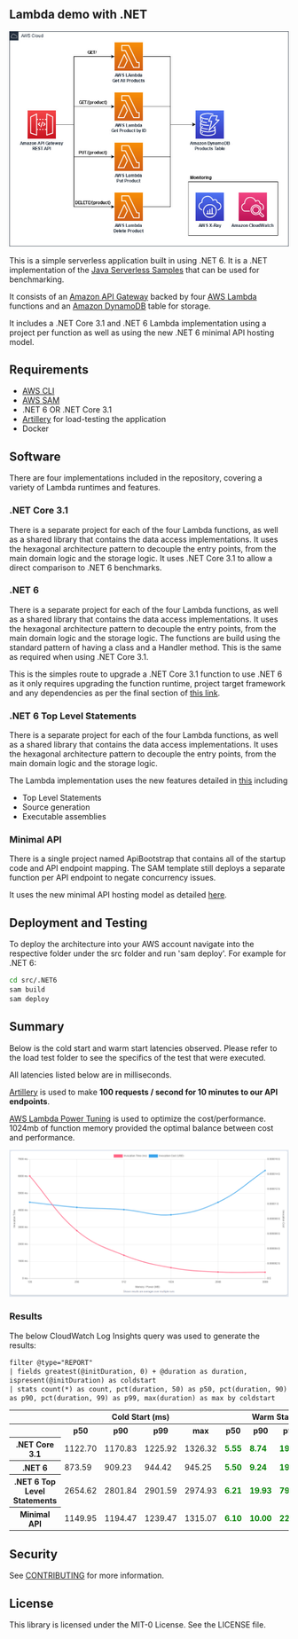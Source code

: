 ## Lambda demo with .NET

![](./imgs/diagram.jpg)

This is a simple serverless application built in using .NET 6. It is a .NET implementation of the [Java Serverless Samples](https://github.com/aws-samples/serverless-java-frameworks-samples) that can be used for benchmarking.

It consists of an [Amazon API Gateway](https://aws.amazon.com/api-gateway/) backed by four [AWS Lambda](https://aws.amazon.com/lambda/)
functions and an [Amazon DynamoDB](https://aws.amazon.com/dynamodb/) table for storage.

It includes a .NET Core 3.1 and .NET 6 Lambda implementation using a project per function as well as using the new .NET 6 minimal API hosting model.

## Requirements

- [AWS CLI](https://aws.amazon.com/cli/)
- [AWS SAM](https://aws.amazon.com/serverless/sam/)
- .NET 6 OR .NET Core 3.1
- [Artillery](https://www.artillery.io/) for load-testing the application
- Docker

## Software

There are four implementations included in the repository, covering a variety of Lambda runtimes and features. 

### .NET Core 3.1
There is a separate project for each of the four Lambda functions, as well as a shared library that contains the data access implementations. It uses the hexagonal architecture pattern to decouple the entry points, from the main domain logic
and the storage logic. It uses .NET Core 3.1 to allow a direct comparison to .NET 6 benchmarks.

### .NET 6
There is a separate project for each of the four Lambda functions, as well as a shared library that contains the data access implementations. It uses the hexagonal architecture pattern to decouple the entry points, from the main domain logic
and the storage logic. The functions are build using the standard pattern of having a class and a Handler method. This is the same as required when using .NET Core 3.1.

This is the simples route to upgrade a .NET Core 3.1 function to use .NET 6 as it only requires upgrading the function runtime, project target framework and any dependencies as per the final section of [this link](https://aws.amazon.com/blogs/compute/introducing-the-net-6-runtime-for-aws-lambda/).

### .NET 6 Top Level Statements
There is a separate project for each of the four Lambda functions, as well as a shared library that contains the data access implementations. It uses the hexagonal architecture pattern to decouple the entry points, from the main domain logic
and the storage logic.

The Lambda implementation uses the new features detailed in [this](https://aws.amazon.com/blogs/compute/introducing-the-net-6-runtime-for-aws-lambda/) including
- Top Level Statements
- Source generation
- Executable assemblies

### Minimal API
There is a single project named ApiBootstrap that contains all of the startup code and API endpoint mapping. The SAM template still deploys a separate function per API endpoint to negate concurrency issues.

It uses the new minimal API hosting model as detailed [here](https://aws.amazon.com/blogs/compute/introducing-the-net-6-runtime-for-aws-lambda/). 

## Deployment and Testing

To deploy the architecture into your AWS account navigate into the respective folder under the src folder and run 'sam deploy'. For example for .NET 6:

``` bash
cd src/.NET6
sam build
sam deploy
```

## Summary
Below is the cold start and warm start latencies observed. Please refer to the load test folder to see the specifics of the test that were executed.

All latencies listed below are in milliseconds.

[Artillery](https://www.artillery.io/) is used to make **100 requests / second for 10 minutes to our API endpoints**.

[AWS Lambda Power Tuning](https://github.com/alexcasalboni/aws-lambda-power-tuning) is used to optimize the cost/performance. 1024mb of function memory provided the optimal balance between cost and performance.

![](./imgs/power-tuning.png)

### Results

The below CloudWatch Log Insights query was used to generate the results:

```
filter @type="REPORT"
| fields greatest(@initDuration, 0) + @duration as duration, ispresent(@initDuration) as coldstart
| stats count(*) as count, pct(duration, 50) as p50, pct(duration, 90) as p90, pct(duration, 99) as p99, max(duration) as max by coldstart
```

<table class="table-bordered">
        <tr>
            <th colspan="1" style="horizontal-align : middle;text-align:center;"></th>
            <th colspan="4" style="horizontal-align : middle;text-align:center;">Cold Start (ms)</th>
            <th colspan="4" style="horizontal-align : middle;text-align:center;">Warm Start (ms)</th>           
        </tr>
        <tr>
            <th></th>
            <th scope="col">p50</th>
            <th scope="col">p90</th>
            <th scope="col">p99</th>
            <th scope="col">max</th>
            <th scope="col">p50</th>
            <th scope="col">p90</th>
            <th scope="col">p99</th>
            <th scope="col">max</th>
        </tr>        
        <tr>
            <th>.NET Core 3.1</th>
            <td>1122.70</td>
            <td>1170.83</td>
            <td>1225.92</td>
            <td>1326.32</td>
            <td><b style="color: green">5.55</b></td>
            <td><b style="color: green">8.74</b></td>
            <td><b style="color: green">19.85</b></td>
            <td>1326.32</td>
        </tr>        
        <tr>
            <th>.NET 6</th>
            <td>873.59</td>
            <td>909.23</td>
            <td>944.42</td>
            <td>945.25</td>
            <td><b style="color: green">5.50</b></td>
            <td><b style="color: green">9.24</b></td>
            <td><b style="color: green">19.53</b></td>
            <td>421.72</td>
        </tr>        
        <tr>
            <th>.NET 6 Top Level Statements</th>
            <td>2654.62</td>
            <td>2801.84</td>
            <td>2901.59</td>
            <td>2974.93</td>
            <td><b style="color: green">6.21</b></td>
            <td><b style="color: green">19.93</b></td>
            <td><b style="color: green">79.70</b></td>
            <td>728.16</td>
        </tr>        
        <tr>
            <th>Minimal API</th>
            <td>1149.95</td>
            <td>1194.47</td>
            <td>1239.47</td>
            <td>1315.07</td>
            <td><b style="color: green">6.10</b></td>
            <td><b style="color: green">10.00</b></td>
            <td><b style="color: green">22.91</b></td>
            <td>1315.07</td>
        </tr>
</table>

## Security

See [CONTRIBUTING](CONTRIBUTING.md#security-issue-notifications) for more information.

## License

This library is licensed under the MIT-0 License. See the LICENSE file.
